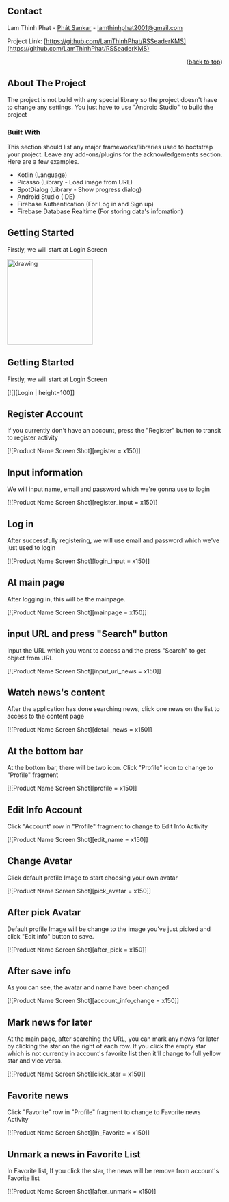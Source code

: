<div id="top"></div>


<!-- CONTACT -->
## Contact

Lam Thinh Phat - [Phát Sankar](https://www.facebook.com/phat.sankar/) - lamthinhphat2001@gmail.com

Project Link: [https://github.com/LamThinhPhat/RSSeaderKMS](https://github.com/LamThinhPhat/RSSeaderKMS)

<p align="right">(<a href="#top">back to top</a>)</p>




<!-- ABOUT THE PROJECT -->
## About The Project


The project is not build with any special library so the project doesn't have to change any settings. You just have to use "Android Studio" to build the project



### Built With

This section should list any major frameworks/libraries used to bootstrap your project. Leave any add-ons/plugins for the acknowledgements section. Here are a few examples.

* Kotlin (Language)
* Picasso (Library - Load image from URL)
* SpotDialog (Library - Show progress dialog)
* Android Studio (IDE)
* Firebase Authentication (For Log in and Sign up)
* Firebase Database Realtime (For storing data's infomation)



<!-- GETTING STARTED -->
## Getting Started

Firstly, we will start at Login Screen

<img src="Login" alt="drawing" height="200" width="200"/>



## Getting Started

Firstly, we will start at Login Screen

[![][Login | height=100]]

## Register Account

If you currently don't have an account, press the "Register" button to transit to register activity

[![Product Name Screen Shot][register = x150]]

## Input information

We will input name, email and password which we're gonna use to login

[![Product Name Screen Shot][register_input = x150]]

## Log in

After successfully registering, we will use email and password which we've just used to login

[![Product Name Screen Shot][login_input = x150]]

## At main page

After logging in, this will be the mainpage.

[![Product Name Screen Shot][mainpage = x150]]

## input URL and press "Search" button

Input the URL which you want to access and the press "Search" to get object from URL

[![Product Name Screen Shot][input_url_news = x150]]

## Watch news's content

After the application has done searching news, click one news on the list to access to the content page

[![Product Name Screen Shot][detail_news = x150]]

## At the bottom bar

At the bottom bar, there will be two icon. Click "Profile" icon to change to "Profile" fragment

[![Product Name Screen Shot][profile = x150]]

## Edit Info Account

Click "Account" row in "Profile" fragment to change to Edit Info Activity

[![Product Name Screen Shot][edit_name = x150]]

## Change Avatar

Click default profile Image to start choosing your own avatar

[![Product Name Screen Shot][pick_avatar = x150]]

## After pick Avatar

Default profile Image will be change to the image you've just picked and click "Edit info" button to save.

[![Product Name Screen Shot][after_pick = x150]]

## After save info

As you can see, the avatar and name have been changed

[![Product Name Screen Shot][account_info_change = x150]]

## Mark news for later

At the main page, after searching the URL, you can mark any news for later by clicking the star on the right of each row. If you click the empty star which is not currently in account's favorite list then it'll change to full yellow star and vice versa.

[![Product Name Screen Shot][click_star = x150]]

## Favorite news

Click "Favorite" row in "Profile" fragment to change to Favorite news Activity

[![Product Name Screen Shot][In_Favorite = x150]]

## Unmark a news in Favorite List

In Favorite list, If you click the star, the news will be remove from account's Favorite list

[![Product Name Screen Shot][after_unmark = x150]]




[account_info_change]: ScreeshotProduct/account_info_change.png
[after_unmark]: ScreeshotProduct/after_unmark.png
[after_pick]: ScreeshotProduct/after_pick.png
[click_star]: ScreeshotProduct/click_star.png
[detail_news]: ScreeshotProduct/detail_news.png
[edit_name]: ScreeshotProduct/edit_name.png
[In_Favorite]: ScreeshotProduct/In_Favorite.png
[input_url_news]: ScreeshotProduct/input_url_news.png
[Login]: ScreeshotProduct/Login.png
[login_input]: ScreeshotProduct/login_input.png
[mainpage]: ScreeshotProduct/mainpage.png
[pick_avatar]: ScreeshotProduct/pick_avatar.png
[profile]: ScreeshotProduct/profile.png
[register]: ScreeshotProduct/register.png
[register_input]: ScreeshotProduct/register_input.png

